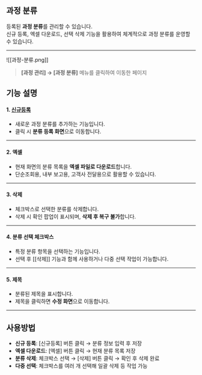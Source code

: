 ## 과정 분류  

등록된 **과정 분류**를 관리할 수 있습니다.  
신규 등록, 엑셀 다운로드, 선택 삭제 기능을 활용하여 체계적으로 과정 분류를 운영할 수 있습니다.  

***  
![[과정-분류.png]]  
> **[과정 관리] → [과정 분류]** 메뉴를 클릭하여 이동한 페이지  

## 기능 설명  

#### 1. [신규등록](과정-분류-신규등록.md)  
- 새로운 과정 분류를 추가하는 기능입니다.  
- 클릭 시 **분류 등록 화면**으로 이동합니다.  

***  
#### 2. 엑셀  
- 현재 화면의 분류 목록을 **엑셀 파일로 다운로드**합니다.  
- 단순조회용, 내부 보고용, 고객사 전달용으로 활용할 수 있습니다.  

***  
#### 3. 삭제  
- 체크박스로 선택한 분류를 삭제합니다.  
- 삭제 시 확인 팝업이 표시되며, **삭제 후 복구 불가**합니다.  

***  
#### 4. 분류 선택 체크박스  
- 특정 분류 항목을 선택하는 기능입니다.  
- 선택 후 [[삭제]] 기능과 함께 사용하거나 다중 선택 작업이 가능합니다.  

***  
#### 5. 제목  
- 분류된 제목을 표시합니다.  
- 제목을 클릭하면 **수정 화면**으로 이동합니다.  

***  
## 사용방법  
- **신규 등록**: [신규등록] 버튼 클릭 → 분류 정보 입력 후 저장  
- **엑셀 다운로드**: [엑셀] 버튼 클릭 → 현재 분류 목록 저장  
- **분류 삭제**: 체크박스 선택 → [삭제] 버튼 클릭 → 확인 후 삭제 완료  
- **다중 선택**: 체크박스를 여러 개 선택해 일괄 삭제 등 작업 가능  
